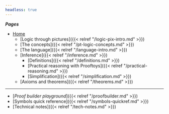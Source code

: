 ```yaml
---
headless: true
---
```


<!-- Links need trailing "/" to make styling of the link
        to the current page to have the intended effect -->

***Pages***

- [Home](/)
	- [Logic through pictures]({{< relref "/logic-pix-intro.md" >}})
	- [The concepts]({{< relref "/pt-logic-concepts.md" >}})
	- [The language]({{< relref "/language-intro.md" >}})
    - [Inference]({{< relref "/inference.md" >}})
        - [Definitions]({{< relref "/definitions.md" >}})
        - [Practical reasoning with Prooftoys]({{< relref "/practical-reasoning.md" >}})
        - [Simplification]({{< relref "/simplification.md" >}})
    - [Axioms and theorems]({{< relref "/theorems.md" >}})

-------------

- [*Proof builder playground*]({{< relref "/proofbuilder.md" >}})
- [Symbols quick reference]({{< relref "/symbols-quickref.md" >}})
- [Technical notes]({{< relref "/tech-notes.md" >}})
